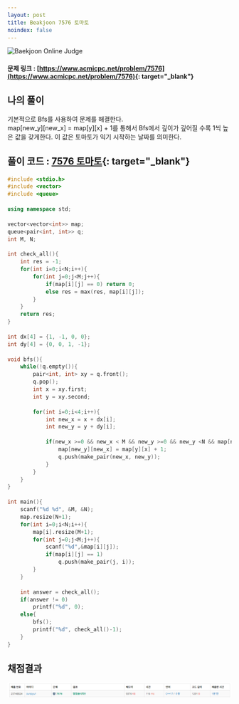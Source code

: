 ```yaml
---
layout: post
title: Beakjoon 7576 토마토
noindex: false
---
```


![Baekjoon Online Judge](https://onlinejudgeimages.s3-ap-northeast-1.amazonaws.com/images/boj-og-1200.png)

#### 문제 링크 : [https://www.acmicpc.net/problem/7576](https://www.acmicpc.net/problem/7576){: target="_blank"}


## 나의 풀이
기본적으로 Bfs를 사용하여 문제를 해결한다.         
map[new_y][new_x] = map[y][x] + 1를 통해서 Bfs에서 깊이가 깊어질 수록 1씩 높은 값을 갖게한다. 이 값은 토마토가 익기 시작하는 날짜를 의미한다.
## 풀이 코드 : [7576 토마토](https://github.com/sun-pyo/algorithm/blob/main/Beakjoon/7576_2.cpp){: target="_blank"}

```c++
#include <stdio.h>
#include <vector>
#include <queue>

using namespace std;

vector<vector<int>> map;
queue<pair<int, int>> q;
int M, N;

int check_all(){
    int res = -1;
    for(int i=0;i<N;i++){
        for(int j=0;j<M;j++){
            if(map[i][j] == 0) return 0;
            else res = max(res, map[i][j]); 
        }
    }
    return res;
}

int dx[4] = {1, -1, 0, 0};
int dy[4] = {0, 0, 1, -1};

void bfs(){
    while(!q.empty()){
        pair<int, int> xy = q.front();
        q.pop();
        int x = xy.first;
        int y = xy.second; 

        for(int i=0;i<4;i++){
            int new_x = x + dx[i];
            int new_y = y + dy[i];

            if(new_x >=0 && new_x < M && new_y >=0 && new_y <N && map[new_y][new_x] == 0){
                map[new_y][new_x] = map[y][x] + 1;
                q.push(make_pair(new_x, new_y));
            }
        }
    }
}

int main(){
    scanf("%d %d", &M, &N);
    map.resize(N+1);
    for(int i=0;i<N;i++){
        map[i].resize(M+1);
        for(int j=0;j<M;j++){
            scanf("%d",&map[i][j]);
            if(map[i][j] == 1)
                q.push(make_pair(j, i));
        }
    }

    int answer = check_all();
    if(answer != 0)
        printf("%d", 0);
    else{
        bfs(); 
        printf("%d", check_all()-1);
    }
}
```


## 채점결과
![49993](\algorithm\img\beakjoon_7576.PNG)